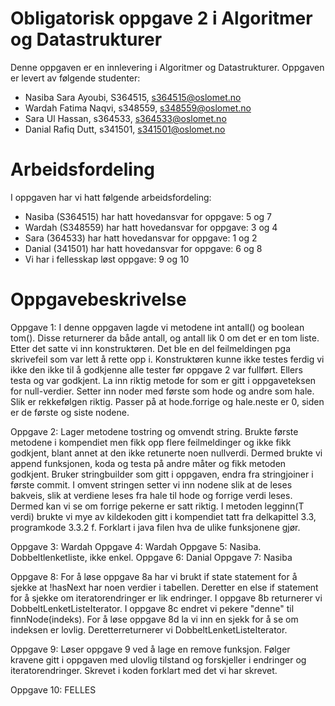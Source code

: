 # Obligatorisk oppgave 2 i Algoritmer og Datastrukturer

Denne oppgaven er en innlevering i Algoritmer og Datastrukturer. 
Oppgaven er levert av følgende studenter:
* Nasiba Sara Ayoubi, S364515, s364515@oslomet.no
* Wardah Fatima Naqvi, s348559, s348559@oslomet.no
* Sara Ul Hassan, s364533, s364533@oslomet.no
* Danial Rafiq Dutt, s341501, s341501@oslomet.no

# Arbeidsfordeling

I oppgaven har vi hatt følgende arbeidsfordeling:
* Nasiba (S364515) har hatt hovedansvar for oppgave: 5 og 7
* Wardah (S348559) har hatt hovedansvar for oppgave: 3 og 4
* Sara (364533) har hatt hovedansvar for oppgave: 1 og 2
* Danial (341501) har hatt hovedansvar for oppgave: 6 og 8
* Vi har i fellesskap løst oppgave: 9 og 10 
    
# Oppgavebeskrivelse

Oppgave 1: I denne oppgaven lagde vi metodene int antall() og boolean tom(). Disse returnerer da både antall, 
og antall lik 0 om det er en tom liste. Etter det satte vi inn konstruktøren. Det ble en del feilmeldingen pga skrivefeil som var lett å rette opp i. 
Konstruktøren kunne ikke testes ferdig vi ikke den ikke til å godkjenne alle tester før oppgave 2 var fullført. Ellers testa og var godkjent. 
La inn riktig metode for som er gitt i oppgaveteksen for null-verdier. Setter inn noder med første som hode og andre som hale.
Slik er rekkefølgen riktig. Passer på at hode.forrige og hale.neste er 0, siden er de første og siste nodene. 

Oppgave 2: Lager metodene tostring og omvendt string. Brukte første metodene i kompendiet men fikk opp flere feilmeldinger og ikke fikk godkjent, 
blant annet at den ikke retunerte noen nullverdi. Dermed brukte vi append funksjonen, koda og testa på andre måter og fikk metoden godkjent. 
Bruker stringbuilder som gitt i oppgaven, endra fra stringjoiner i første commit. I omvent stringen setter vi inn nodene slik at de leses bakveis, 
slik at verdiene leses fra hale til hode og forrige verdi leses. Dermed kan vi se om forrige pekerne er satt riktig. I metoden legginn(T verdi) brukte vi mye av
kildekoden gitt i kompendiet tatt fra delkapittel 3.3, programkode 3.3.2 f. Forklart i java filen hva de ulike funksjonene gjør. 

Oppgave 3: Wardah 
Oppgave 4: Wardah
Oppgave 5: Nasiba. Dobbeltlenketliste, ikke enkel. 
Oppgave 6: Danial
Oppgave 7: Nasiba

Oppgave 8: For å løse oppgave 8a har vi brukt if state statement for å sjekke at !hasNext har noen verdier i tabellen.
Deretter en else if statement for å sjekke om iteratorendringer er lik endringer. I oppgave 8b
returnerer vi DobbeltLenketListeIterator. I oppgave  8c endret vi pekere "denne" til finnNode(indeks).
For å løse oppgave 8d la vi inn en sjekk for å se om indeksen er lovlig. Deretterreturnerer vi DobbeltLenketListeIterator.

Oppgave 9: Løser oppgave 9 ved å lage en remove funksjon. Følger kravene gitt i oppgaven med ulovlig tilstand og forskjeller i endringer og iteratorendringer. 
Skrevet i koden forklart med det vi har skrevet. 

Oppgave 10: FELLES
